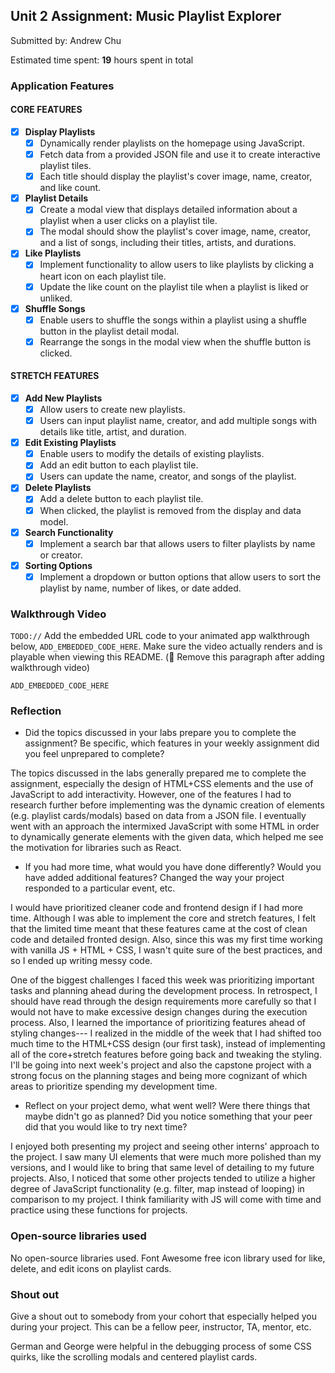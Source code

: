 
## Unit 2 Assignment: Music Playlist Explorer

Submitted by: Andrew Chu 

Estimated time spent: **19** hours spent in total

### Application Features

#### CORE FEATURES

- [x] **Display Playlists**
  - [x] Dynamically render playlists on the homepage using JavaScript.
  - [x] Fetch data from a provided JSON file and use it to create interactive playlist tiles.
  - [x] Each title should display the playlist's cover image, name, creator, and like count.

- [x] **Playlist Details**
  - [x] Create a modal view that displays detailed information about a playlist when a user clicks on a playlist tile.
  - [x] The modal should show the playlist's cover image, name, creator, and a list of songs, including their titles, artists, and durations.

- [x] **Like Playlists**
  - [x] Implement functionality to allow users to like playlists by clicking a heart icon on each playlist tile.
  - [x] Update the like count on the playlist tile when a playlist is liked or unliked.

- [x] **Shuffle Songs**
  - [x] Enable users to shuffle the songs within a playlist using a shuffle button in the playlist detail modal.
  - [x] Rearrange the songs in the modal view when the shuffle button is clicked.

#### STRETCH FEATURES

- [X] **Add New Playlists**
  - [X] Allow users to create new playlists.
  - [X] Users can input playlist name, creator, and add multiple songs with details like title, artist, and duration.

- [X] **Edit Existing Playlists**
  - [X] Enable users to modify the details of existing playlists.
  - [X] Add an edit button to each playlist tile.
  - [X] Users can update the name, creator, and songs of the playlist.

- [x] **Delete Playlists**
  - [x] Add a delete button to each playlist tile.
  - [x] When clicked, the playlist is removed from the display and data model.

- [x] **Search Functionality**
  - [x] Implement a search bar that allows users to filter playlists by name or creator.

- [x] **Sorting Options**
  - [x] Implement a dropdown or button options that allow users to sort the playlist by name, number of likes, or date added.

### Walkthrough Video

`TODO://` Add the embedded URL code to your animated app walkthrough below, `ADD_EMBEDDED_CODE_HERE`. Make sure the video actually renders and is playable when viewing this README. (🚫 Remove this paragraph after adding walkthrough video)

`ADD_EMBEDDED_CODE_HERE`

### Reflection

* Did the topics discussed in your labs prepare you to complete the assignment? Be specific, which features in your weekly assignment did you feel unprepared to complete?

The topics discussed in the labs generally prepared me to complete the assignment, especially the design of HTML+CSS elements and the use of JavaScript to add interactivity. However, one of the features I had to research further before implementing was the dynamic creation of elements (e.g. playlist cards/modals) based on data from a JSON file. I eventually went with an approach the intermixed JavaScript with some HTML in order to dynamically generate elements with the given data, which helped me see the motivation for libraries such as React.

* If you had more time, what would you have done differently? Would you have added additional features? Changed the way your project responded to a particular event, etc.
  
I would have prioritized cleaner code and frontend design if I had more time. Although I was able to implement the core and stretch features, I felt that the limited time meant that these features came at the cost of clean code and detailed fronted design. Also, since this was my first time working with vanilla JS + HTML + CSS, I wasn't quite sure of the best practices, and so I ended up writing messy code.

One of the biggest challenges I faced this week was prioritizing important tasks and planning ahead during the development process. In retrospect, I should have read through the design requirements more carefully so that I would not have to make excessive design changes during the execution process. Also, I learned the importance of prioritizing features ahead of styling changes--- I realized in the middle of the week that I had shifted too much time to the HTML+CSS design (our first task), instead of implementing all of the core+stretch features before going back and tweaking the styling. I'll be going into next week's project and also the capstone project with a strong focus on the planning stages and being more cognizant of which areas to prioritize spending my development time.

* Reflect on your project demo, what went well? Were there things that maybe didn't go as planned? Did you notice something that your peer did that you would like to try next time?

I enjoyed both presenting my project and seeing other interns' approach to the project. I saw many UI elements that were much more polished than my versions, and I would like to bring that same level of detailing to my future projects. Also, I noticed that some other projects tended to utilize a higher degree of JavaScript functionality (e.g. filter, map instead of looping) in comparison to my project. I think familiarity with JS will come with time and practice using these functions for projects.

### Open-source libraries used

No open-source libraries used. 
Font Awesome free icon library used for like, delete, and edit icons on playlist cards.

### Shout out

Give a shout out to somebody from your cohort that especially helped you during your project. This can be a fellow peer, instructor, TA, mentor, etc.

German and George were helpful in the debugging process of some CSS quirks, like the scrolling modals and centered playlist cards.
